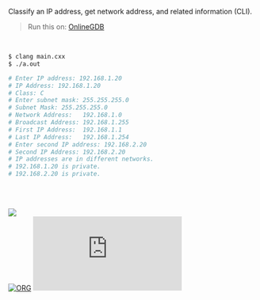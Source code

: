 Classify an IP address, get network address, and related information (CLI).

> Run this on: [OnlineGDB](https://onlinegdb.com/VJVsWtTv-)

<br>


```bash
$ clang main.cxx
$ ./a.out

# Enter IP address: 192.168.1.20
# IP Address: 192.168.1.20
# Class: C
# Enter subnet mask: 255.255.255.0
# Subnet Mask: 255.255.255.0
# Network Address:   192.168.1.0
# Broadcast Address: 192.168.1.255
# First IP Address:  192.168.1.1
# Last IP Address:   192.168.1.254
# Enter second IP address: 192.168.2.20
# Second IP Address: 192.168.2.20
# IP addresses are in different networks.
# 192.168.1.20 is private.
# 192.168.2.20 is private.
```

<br>
<br>


[![](https://raw.githubusercontent.com/qb40/designs/gh-pages/0/image/11.png)](https://wolfram77.github.io)<br>
[![ORG](https://img.shields.io/badge/org-moocf-green?logo=Org)](https://moocf.github.io)
![](https://ga-beacon.deno.dev/G-G1E8HNDZYY:v51jklKGTLmC3LAZ4rJbIQ/github.com/moocf/ip-classify.cxx)
